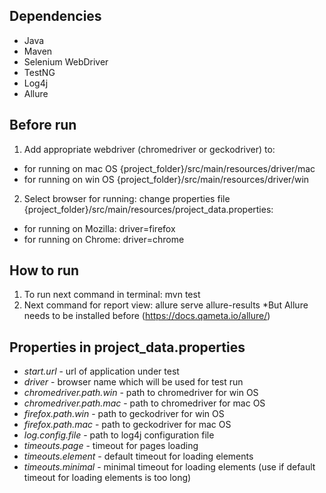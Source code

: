 ## Dependencies
- Java
- Maven
- Selenium WebDriver
- TestNG
- Log4j
- Allure

## Before run
1. Add appropriate webdriver (chromedriver or geckodriver) to:
- for running on mac OS {project_folder}/src/main/resources/driver/mac  
- for running on win OS {project_folder}/src/main/resources/driver/win
2. Select browser for running:
change properties file {project_folder}/src/main/resources/project_data.properties:
- for running on Mozilla: driver=firefox
- for running on Chrome: driver=chrome

## How to run
1. To run next command in terminal:
mvn test
2. Next command for report view:
allure serve allure-results
*But Allure needs to be installed before (https://docs.qameta.io/allure/)

## Properties in project_data.properties
- *start.url* - url of application under test
- *driver* - browser name which will be used for test run
- *chromedriver.path.win* - path to chromedriver for win OS
- *chromedriver.path.mac* - path to chromedriver for mac OS
- *firefox.path.win* - path to geckodriver for win OS
- *firefox.path.mac* - path to geckodriver for mac OS
- *log.config.file* - path to log4j configuration file
- *timeouts.page* - timeout for pages loading
- *timeouts.element* - default timeout for loading elements
- *timeouts.minimal* - minimal timeout for loading elements (use if default timeout for loading elements is too long)